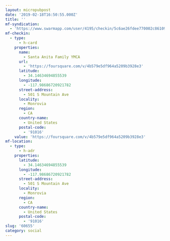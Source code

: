 ```yaml
---
layout: micropubpost
date: '2019-02-18T16:50:55.000Z'
title: ''
mf-syndication:
  - 'https://www.swarmapp.com/user/4195/checkin/5c6ae26fdee770002c861098'
mf-checkin:
  - type:
      - h-card
    properties:
      name:
        - Santa Anita Family YMCA
      url:
        - 'https://foursquare.com/v/4b579e5df964a5209b3928e3'
      latitude:
        - 34.14634694855539
      longitude:
        - -117.98686720921782
      street-address:
        - 501 S Mountain Ave
      locality:
        - Monrovia
      region:
        - CA
      country-name:
        - United States
      postal-code:
        - '91016'
    value: 'https://foursquare.com/v/4b579e5df964a5209b3928e3'
mf-location:
  - type:
      - h-adr
    properties:
      latitude:
        - 34.14634694855539
      longitude:
        - -117.98686720921782
      street-address:
        - 501 S Mountain Ave
      locality:
        - Monrovia
      region:
        - CA
      country-name:
        - United States
      postal-code:
        - '91016'
slug: '60655'
category: social
---
```

